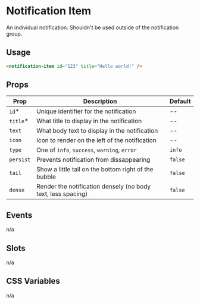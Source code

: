 # Notification Item

An individual notification. Shouldn't be used outside of the notification group.

## Usage

```html
<notification-item id="123" title="Hello world!" />
```

## Props

| Prop      | Description                                                  | Default |
| --------- | ------------------------------------------------------------ | ------- |
| `id`\*    | Unique identifier for the notification                       | --      |
| `title`\* | What title to display in the notification                    | --      |
| `text`    | What body text to display in the notification                | --      |
| `icon`    | Icon to render on the left of the notification               | --      |
| `type`    | One of `info`, `success`, `warning`, `error`                 | `info`  |
| `persist` | Prevents notification from dissappearing                     | `false` |
| `tail`    | Show a little tail on the bottom right of the bubble         | `false` |
| `dense`   | Render the notification densely (no body text, less spacing) | `false` |

## Events

n/a

## Slots

n/a

## CSS Variables

n/a
